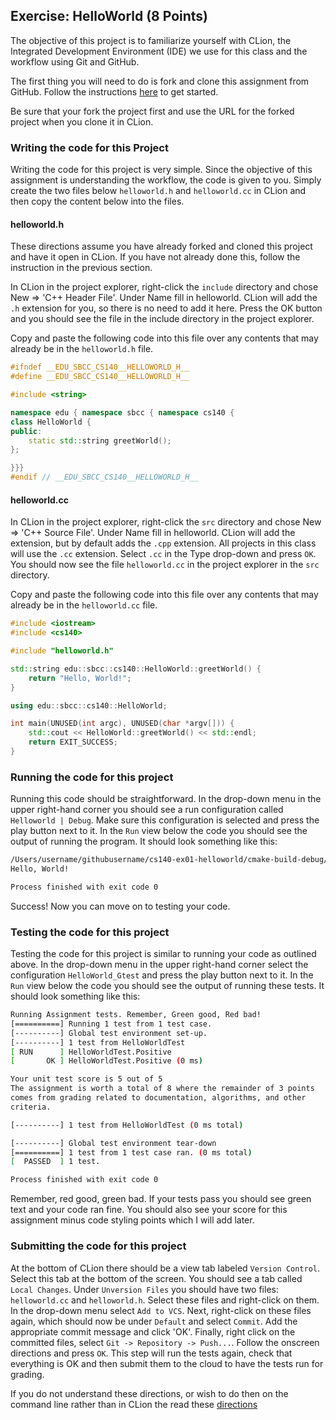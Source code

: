 ## Exercise: HelloWorld (8 Points)

The objective of this project is to familiarize yourself with 
CLion, the Integrated Development Environment (IDE) we use for 
this class and the workflow using Git and GitHub.

The first thing you will need to do is fork and clone this assignment
from GitHub. Follow the instructions 
[here](https://github.com/sbcc-cs140-fall2018/HowToStartEveryProject)
to get started. 

Be sure that your fork the project first and use the URL for
the forked project when you clone it in CLion.

### Writing the code for this Project

Writing the code for this project is very simple. Since the 
objective of this assignment is understanding the workflow, 
the code is given to you. Simply create the two files below 
`helloworld.h` and `helloworld.cc` in CLion
and then copy the content below into the files. 

#### helloworld.h

These directions assume you have already forked and cloned this
project and have it open in CLion. If you have not already done
this, follow the instruction in the previous section.

In CLion in the project explorer, right-click the `include` directory
and chose New => 'C++ Header File'. Under Name fill in 
helloworld. CLion will add the `.h` extension for you,
so there is no need to add it here. Press the OK button
and you should see the file in the include directory in 
the project explorer.

Copy and paste the following code into this file over any
contents that may already be in the `helloworld.h` file.

```cpp
#ifndef __EDU_SBCC_CS140__HELLOWORLD_H__
#define __EDU_SBCC_CS140__HELLOWORLD_H__

#include <string>

namespace edu { namespace sbcc { namespace cs140 {
class HelloWorld {
public:
	static std::string greetWorld();
};

}}}
#endif // __EDU_SBCC_CS140__HELLOWORLD_H__
```
#### helloworld.cc

In CLion in the project explorer, right-click the `src` directory
and chose New => 'C++ Source File'. Under Name fill in
helloworld. CLion will add the extension, but by default 
adds the `.cpp` extension. All projects in this class will
use the `.cc` extension. Select `.cc` in the Type drop-down
and press `OK`. You should now see the file `helloworld.cc` in
the project explorer in the `src` directory.

Copy and paste the following code into this file over any
contents that may already be in the `helloworld.cc` file.

```cpp
#include <iostream>
#include <cs140>

#include "helloworld.h"

std::string edu::sbcc::cs140::HelloWorld::greetWorld() {
	return "Hello, World!";
}

using edu::sbcc::cs140::HelloWorld;

int main(UNUSED(int argc), UNUSED(char *argv[])) {
	std::cout << HelloWorld::greetWorld() << std::endl;
	return EXIT_SUCCESS;
}
```
### Running the code for this project

Running this code should be straightforward. In the drop-down 
menu in the upper right-hand corner you should see a run
configuration called `Helloworld | Debug`. Make sure this 
configuration is selected and press the play button next to it.
In the `Run` view below the code you should see the output 
of running the program. It should look something like this:

```bash
/Users/username/githubusername/cs140-ex01-helloworld/cmake-build-debug/bin/HelloWorld
Hello, World!

Process finished with exit code 0
```
Success! Now you can move on to testing your code.

### Testing the code for this project

Testing the code for this project is similar to running your code
as outlined above. In the drop-down menu in the upper right-hand
corner select the configuration `HelloWorld_Gtest` and press the 
play button next to it. In the `Run` view below the code you should
see the output of running these tests. It should look something
like this:

```bash
Running Assignment tests. Remember, Green good, Red bad!
[==========] Running 1 test from 1 test case.
[----------] Global test environment set-up.
[----------] 1 test from HelloWorldTest
[ RUN      ] HelloWorldTest.Positive
[       OK ] HelloWorldTest.Positive (0 ms)

Your unit test score is 5 out of 5
The assignment is worth a total of 8 where the remainder of 3 points
comes from grading related to documentation, algorithms, and other
criteria.

[----------] 1 test from HelloWorldTest (0 ms total)

[----------] Global test environment tear-down
[==========] 1 test from 1 test case ran. (0 ms total)
[  PASSED  ] 1 test.

Process finished with exit code 0
```

Remember, red good, green bad. If your tests pass you should see green
text and your code ran fine. You should also see your score for this
assignment minus code styling points which I will add later.

### Submitting the code for this project

At the bottom of CLion there should be a view tab labeled `Version Control`.
Select this tab at the bottom of the screen. You should see a tab called `Local Changes`.
Under `Unversion Files` you should have two files: `helloworld.cc` and `helloworld.h`.
Select these files and right-click on them. In the drop-down menu
select `Add to VCS`. Next, right-click on these files again, which should
now be under `Default` and select `Commit`. Add the appropriate
commit message and click 'OK'. Finally, right click on the committed files,
select `Git -> Repository -> Push...`. Follow the onscreen directions
and press `OK`. This step will run the tests again, check that everything is OK
and then submit them to the cloud to have the tests run for grading.

If you do not understand these directions, or wish to do then on the command
line rather than in CLion the read these [directions](https://github.com/sbcc-cs140-fall2018/HowToSubmitEveryProject)